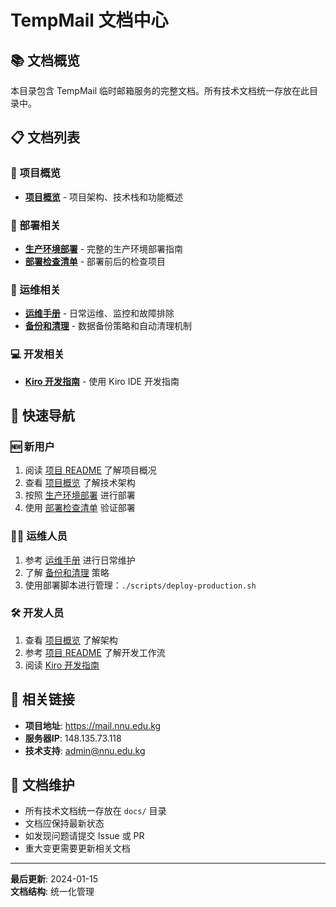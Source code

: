 # TempMail 文档中心

## 📚 文档概览

本目录包含 TempMail 临时邮箱服务的完整文档。所有技术文档统一存放在此目录中。

## 📋 文档列表

### 📖 项目概览

- **[项目概览](PROJECT_OVERVIEW.md)** - 项目架构、技术栈和功能概述

### 🚀 部署相关

- **[生产环境部署](PRODUCTION_DEPLOYMENT.md)** - 完整的生产环境部署指南
- **[部署检查清单](DEPLOYMENT_CHECKLIST.md)** - 部署前后的检查项目

### 🔧 运维相关

- **[运维手册](OPERATIONS_RUNBOOK.md)** - 日常运维、监控和故障排除
- **[备份和清理](BACKUP_AND_CLEANUP.md)** - 数据备份策略和自动清理机制

### 💻 开发相关

- **[Kiro 开发指南](How%20to%20use%20Kiro%20to%20create%20TempMail.md)** - 使用 Kiro IDE 开发指南

## 🚀 快速导航

### 🆕 新用户

1. 阅读 [项目 README](../README.md) 了解项目概况
2. 查看 [项目概览](PROJECT_OVERVIEW.md) 了解技术架构
3. 按照 [生产环境部署](PRODUCTION_DEPLOYMENT.md) 进行部署
4. 使用 [部署检查清单](DEPLOYMENT_CHECKLIST.md) 验证部署

### 👨‍💻 运维人员

1. 参考 [运维手册](OPERATIONS_RUNBOOK.md) 进行日常维护
2. 了解 [备份和清理](BACKUP_AND_CLEANUP.md) 策略
3. 使用部署脚本进行管理：`./scripts/deploy-production.sh`

### 🛠️ 开发人员

1. 查看 [项目概览](PROJECT_OVERVIEW.md) 了解架构
2. 参考 [项目 README](../README.md) 了解开发工作流
3. 阅读 [Kiro 开发指南](How%20to%20use%20Kiro%20to%20create%20TempMail.md)

## 🔗 相关链接

- **项目地址**: <https://mail.nnu.edu.kg>
- **服务器IP**: 148.135.73.118
- **技术支持**: admin@nnu.edu.kg

## 📝 文档维护

- 所有技术文档统一存放在 `docs/` 目录
- 文档应保持最新状态
- 如发现问题请提交 Issue 或 PR
- 重大变更需要更新相关文档

---

**最后更新**: 2024-01-15  
**文档结构**: 统一化管理
